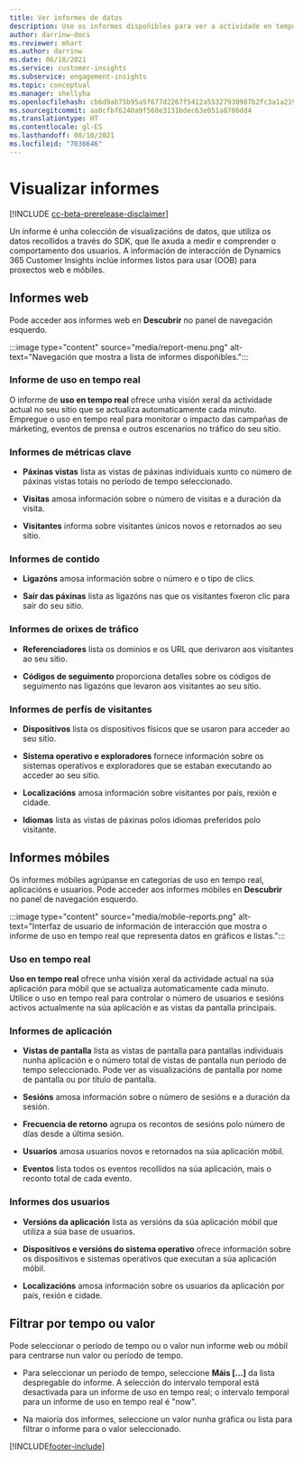 ```yaml
---
title: Ver informes de datos
description: Use os informes dispoñibles para ver a actividade en tempo real no seu sitio.
author: darrinw-docs
ms.reviewer: mhart
ms.author: darrinw
ms.date: 06/18/2021
ms.service: customer-insights
ms.subservice: engagement-insights
ms.topic: conceptual
ms.manager: shellyha
ms.openlocfilehash: cb6d9ab75b95a5f677d2267f5412a55327930987b2fc3a1a21958633a8116bd2
ms.sourcegitcommit: aa0cfbf6240a9f560e3131bdec63e051a8786dd4
ms.translationtype: HT
ms.contentlocale: gl-ES
ms.lasthandoff: 08/10/2021
ms.locfileid: "7036646"
---
```

# <a name="view-reports"></a>Visualizar informes

[!INCLUDE [cc-beta-prerelease-disclaimer](includes/cc-beta-prerelease-disclaimer.md)]

Un informe é unha colección de visualizacións de datos, que utiliza os datos recollidos a través do SDK, que lle axuda a medir e comprender o comportamento dos usuarios. A información de interacción de Dynamics 365 Customer Insights inclúe informes listos para usar (OOB) para proxectos web e móbiles.  

## <a name="web-reports"></a>Informes web

Pode acceder aos informes web en **Descubrir** no panel de navegación esquerdo.

:::image type="content" source="media/report-menu.png" alt-text="Navegación que mostra a lista de informes dispoñibles.":::

### <a name="real-time-usage-report"></a>Informe de uso en tempo real

O informe de **uso en tempo real** ofrece unha visión xeral da actividade actual no seu sitio que se actualiza automaticamente cada minuto. Empregue o uso en tempo real para monitorar o impacto das campañas de márketing, eventos de prensa e outros escenarios no tráfico do seu sitio.

### <a name="key-metrics-reports"></a>Informes de métricas clave

- **Páxinas vistas** lista as vistas de páxinas individuais xunto co número de páxinas vistas totais no período de tempo seleccionado.

- **Visitas** amosa información sobre o número de visitas e a duración da visita.

- **Visitantes** informa sobre visitantes únicos novos e retornados ao seu sitio.

### <a name="content-reports"></a>Informes de contido

- **Ligazóns** amosa información sobre o número e o tipo de clics.

- **Saír das páxinas** lista as ligazóns nas que os visitantes fixeron clic para saír do seu sitio.

### <a name="traffic-sources-reports"></a>Informes de orixes de tráfico

- **Referenciadores** lista os dominios e os URL que derivaron aos visitantes ao seu sitio.

- **Códigos de seguimento** proporciona detalles sobre os códigos de seguimento nas ligazóns que levaron aos visitantes ao seu sitio.

### <a name="visitor-profiles-reports"></a>Informes de perfís de visitantes

- **Dispositivos** lista os dispositivos físicos que se usaron para acceder ao seu sitio.

- **Sistema operativo e exploradores** fornece información sobre os sistemas operativos e exploradores que se estaban executando ao acceder ao seu sitio.

- **Localizacións** amosa información sobre visitantes por país, rexión e cidade.

- **Idiomas** lista as vistas de páxinas polos idiomas preferidos polo visitante.

## <a name="mobile-reports"></a>Informes móbiles

Os informes móbiles agrúpanse en categorías de uso en tempo real, aplicacións e usuarios. Pode acceder aos informes móbiles en **Descubrir** no panel de navegación esquerdo.   

:::image type="content" source="media/mobile-reports.png" alt-text="Interfaz de usuario de información de interacción que mostra o informe de uso en tempo real que representa datos en gráficos e listas.":::   

### <a name="real-time-usage"></a>Uso en tempo real

**Uso en tempo real** ofrece unha visión xeral da actividade actual na súa aplicación para móbil que se actualiza automaticamente cada minuto. Utilice o uso en tempo real para controlar o número de usuarios e sesións activos actualmente na súa aplicación e as vistas da pantalla principais.

### <a name="app-reports"></a>Informes de aplicación

- **Vistas de pantalla** lista as vistas de pantalla para pantallas individuais nunha aplicación e o número total de vistas de pantalla nun período de tempo seleccionado. Pode ver as visualizacións de pantalla por nome de pantalla ou por título de pantalla.

- **Sesións** amosa información sobre o número de sesións e a duración da sesión.

- **Frecuencia de retorno** agrupa os recontos de sesións polo número de días desde a última sesión.

- **Usuarios** amosa usuarios novos e retornados na súa aplicación móbil.

- **Eventos** lista todos os eventos recollidos na súa aplicación, mais o reconto total de cada evento.

### <a name="user-reports"></a>Informes dos usuarios

- **Versións da aplicación** lista as versións da súa aplicación móbil que utiliza a súa base de usuarios.

- **Dispositivos e versións do sistema operativo** ofrece información sobre os dispositivos e sistemas operativos que executan a súa aplicación móbil.

- **Localizacións** amosa información sobre os usuarios da aplicación por país, rexión e cidade.

## <a name="filter-by-time-or-value"></a>Filtrar por tempo ou valor

Pode seleccionar o período de tempo ou o valor nun informe web ou móbil para centrarse nun valor ou período de tempo. 

- Para seleccionar un período de tempo, seleccione **Máis [...]** da lista despregable do informe. A selección do intervalo temporal está desactivada para un informe de uso en tempo real; o intervalo temporal para un informe de uso en tempo real é "now".

- Na maioría dos informes, seleccione un valor nunha gráfica ou lista para filtrar o informe para o valor seleccionado.

[!INCLUDE[footer-include](../includes/footer-banner.md)]